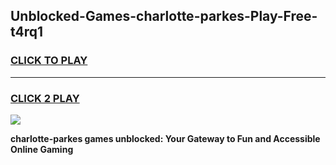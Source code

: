 
## Unblocked-Games-charlotte-parkes-Play-Free-t4rq1
<h3>
<a href="https://premium76.site?title=charlotte-parkes&ref=09A">CLICK TO PLAY</a></h3>
<hr>

<h3>
<a href="https://premium76.site?title=charlotte-parkes&ref=09A">CLICK 2 PLAY</a>
  
</h3>

<a href="https://premium76.site?title=charlotte-parkes&ref=09A"><img src="https://clearcache.store/games.png"></a>


**charlotte-parkes games unblocked: Your Gateway to Fun and Accessible Online Gaming**
